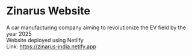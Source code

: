 # Zinarus Website
A car manufacturing company aiming to revolutionize the EV field by the year 2025 <br>
Website deployed using Netlify <br>
Link: https://zinarus-india.netify.app
